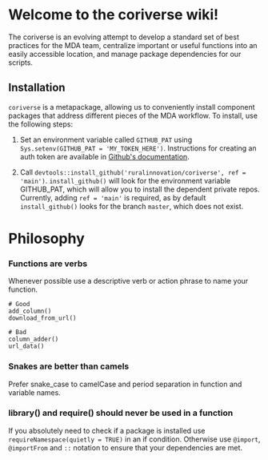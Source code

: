 # Welcome to the coriverse wiki!

The coriverse is an evolving attempt to develop a standard set of best practices for the MDA team, centralize important or useful functions into an easily accessible location, and manage package dependencies for our scripts.

## Installation

`coriverse` is a metapackage, allowing us to conveniently install component packages that address different pieces of the MDA workflow. To install, use the following steps:

1. Set an environment variable called `GITHUB_PAT` using `Sys.setenv(GITHUB_PAT = 'MY_TOKEN_HERE')`. Instructions for creating an auth token are available in [Github's documentation](https://docs.github.com/en/github/authenticating-to-github/creating-a-personal-access-token). 

2. Call `devtools::install_github('ruralinnovation/coriverse', ref = 'main')`. `install_github()` will look for the environment variable GITHUB_PAT, which will allow you to install the dependent private repos. Currently, adding `ref = 'main'` is required, as by default `install_github()` looks for the branch `master`, which does not exist.

# Philosophy

### Functions are verbs
Whenever possible use a descriptive verb or action phrase to name your function.

```
# Good
add_column()
download_from_url()

# Bad
column_adder()
url_data()
```

### Snakes are better than camels

Prefer snake_case to camelCase and period separation in function and variable names.

### library() and require() should never be used in a function

If you absolutely need to check if a package is installed use `requireNamespace(quietly = TRUE)` in an if condition. Otherwise use `@import`, `@importFrom` and `::` notation to ensure that your dependencies are met.